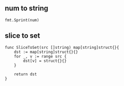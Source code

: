 ## num to string

```
fmt.Sprint(num)
```

## slice to set
```
func SliceToSet(src []string) map[string]struct{}{
	dst := map[string]struct{}{}
	for _, v := range src {
		dst[v] = struct{}{}
	}

	return dst
}
```